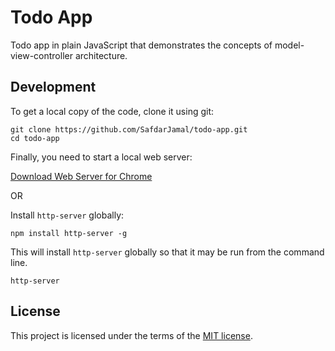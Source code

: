 # Todo App

Todo app in plain JavaScript that demonstrates the concepts of model-view-controller architecture.

## Development

To get a local copy of the code, clone it using git:

```
git clone https://github.com/SafdarJamal/todo-app.git
cd todo-app
```

Finally, you need to start a local web server:

[Download Web Server for Chrome](https://chrome.google.com/webstore/detail/web-server-for-chrome/ofhbbkphhbklhfoeikjpcbhemlocgigb)

OR

Install `http-server` globally:

```
npm install http-server -g
```

This will install `http-server` globally so that it may be run from the command line.

```
http-server
```

## License

This project is licensed under the terms of the [MIT license](https://github.com/SafdarJamal/todo-app/blob/master/LICENSE).
